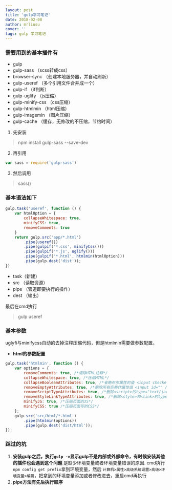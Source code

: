 ```yaml
---
layout: post
title: 'gulp学习笔记'
date: 2018-02-08
author: mrliusu
cover: ''
tags: gulp 学习笔记
---
```


### 需要用到的基本插件有
- gulp
- gulp-sass （scss转成css）
- browser-sync （创建本地服务器，并自动刷新）
- gulp-useref （多个引用文件合并成一个）
- gulp-if （if判断）
- gulp-uglify （js压缩）
- gulp-minify-css （css压缩）
- gulp-htmlmin （html压缩）
- gulp-imagemin （图片压缩）
- gulp-cache （缓存，无修改的不压缩，节约时间）
1. 先安装
>  npm install gulp-sass --save-dev

2. 再引用

```js
var sass = require('gulp-sass')
```

3. 然后调用
> sass()

### 基本语法如下
```js
gulp.task('useref', function () {
    var htmlOption = {
        collapseWhitespace: true,
        minifyCSS: true,
        removeComments: true
    }
    return gulp.src('app/*.html')
        .pipe(useref())
        .pipe(gulpif('*.css', minifyCss()))
        .pipe(gulpif('*.js', uglify()))
        .pipe(gulpif('*.html', htmlmin(htmlOption)))
        .pipe(gulp.dest('dist'));
})
```
- task（新建） 
- src （读取资源）
- pipe （管道即要执行的操作）
- dest （输出）

最后在cmd执行
> gulp useref

### 基本参数
uglyfi与minifycss自动的去掉注释压缩代码，但是htmlmin需要做参数配置。
- **html的参数配置**
```js
gulp.task('htmlmin', function () {
    var options = {
        removeComments: true, /*清除HTML注释*/
        collapseWhitespace: true, /*压缩HTML*/
        collapseBooleanAttributes: true, /*省略布尔属性的值 <input checked="true"/>=><input />*/
        removeEmptyAttributes: true, /*删除所有空格作属性值 <input id="" /> ==> <input />*/
        removeScriptTypeAttributes: true, /*删除<script>的type="text/javascript"*/
        removeStyleLinkTypeAttributes: true, /*删除<style>和<link>的type="text/css"*/
        minifyJS: true, /*压缩页面的JS*/
        minifyCSS: true /*压缩页面写的CSS*/
    };
    gulp.src('src/html/*.html')
        .pipe(htmlmin(options))
        .pipe(gulp.dest('dist/html'));
});
```
### 踩过的坑
1. **安装gulp之后，执行`gulp -v`显示gulp不是内部或外部命令，有时候安装其他的插件也会遇到这个问题**
是缺少环境变量或者环境变量错误的原因.
cmd执行`npm config get prefix`拿到环境变量，然后 `计算机>属性>高级系统设置>高级>环境变量>编辑`，把拿到的环境变量添加或者修改进去，重启cmd再执行
2. **pipe方法有先后执行顺序**